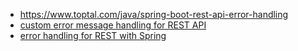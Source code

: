    * https://www.toptal.com/java/spring-boot-rest-api-error-handling
   * [custom error message handling for REST API](https://www.baeldung.com/global-error-handler-in-a-spring-rest-api)
   * [error handling for REST with Spring](https://www.baeldung.com/exception-handling-for-rest-with-spring)
